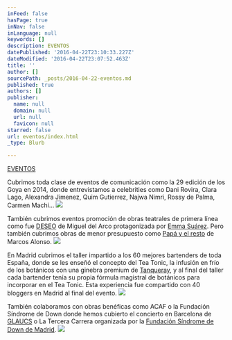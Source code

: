 ```yaml
---
inFeed: false
hasPage: true
inNav: false
inLanguage: null
keywords: []
description: EVENTOS
datePublished: '2016-04-22T23:10:33.227Z'
dateModified: '2016-04-22T23:07:52.463Z'
title: ''
author: []
sourcePath: _posts/2016-04-22-eventos.md
published: true
authors: []
publisher:
  name: null
  domain: null
  url: null
  favicon: null
starred: false
url: eventos/index.html
_type: Blurb

---
```

[EVENTOS][0]

Cubrimos toda clase de eventos de comunicación como la 29 edición de los Goya en 2014, donde entrevistamos a celebrities como Dani Rovira, Clara Lago, Alexandra Jimenez, Quim Gutierrez, Najwa Nimri, Rossy de Palma, Carmen Machi...
![](https://the-grid-user-content.s3-us-west-2.amazonaws.com/40cd4d23-a7b7-40ab-8b65-08f620971f75.png)

También cubrimos eventos promoción de obras teatrales de primera línea como fue [DESEO][1] de Miguel del Arco protagonizada por [Emma Suárez][1]. Pero también cubrimos obras de menor presupuesto como [Papá y el resto][2] de Marcos Alonso. ![](https://the-grid-user-content.s3-us-west-2.amazonaws.com/84f9077f-306e-4f28-8683-3b3305ce1a19.png)

En Madrid cubrimos el taller impartido a los 60 mejores bartenders de toda España, donde se les enseñó el concepto del Tea Tonic, la infusión en frío de los botánicos con una ginebra premium de [Tanqueray][3], y al final del taller cada bartender tenía su propia fórmula magistral de botánicos para incorporar en el Tea Tonic. Esta experiencia fue compartido con 40 bloggers en Madrid al final del evento.
![](https://the-grid-user-content.s3-us-west-2.amazonaws.com/522821ad-9788-411b-ab0b-b99d6d087b66.png)

También colaboramos con obras benéficas como ACAF o la Fundación Síndrome de Down donde hemos cubierto el concierto en Barcelona de [GLAUCS][4] o La Tercera Carrera organizada por la [Fundación Síndrome de Down de Madrid][5].
![](https://the-grid-user-content.s3-us-west-2.amazonaws.com/64e6a9b4-cea9-4f57-b327-a882ec72f309.png)

[0]: https://vimeopro.com/visioncut/eventos
[1]: https://www.youtube.com/watch?v=78lVJPYWPaw
[2]: https://vimeopro.com/visioncut/eventos/video/85241952
[3]: https://vimeopro.com/visioncut/eventos/video/58537291
[4]: https://vimeopro.com/visioncut/eventos/video/127539264
[5]: https://vimeopro.com/visioncut/eventos/video/77179061